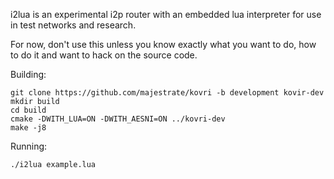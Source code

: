 i2lua is an experimental i2p router with an embedded lua interpreter for use in test networks and research.

For now, don't use this unless you know exactly what you want to do, how to do it and want to hack on the source code.

Building:

    git clone https://github.com/majestrate/kovri -b development kovir-dev
    mkdir build
    cd build
    cmake -DWITH_LUA=ON -DWITH_AESNI=ON ../kovri-dev
    make -j8

Running:

    ./i2lua example.lua
